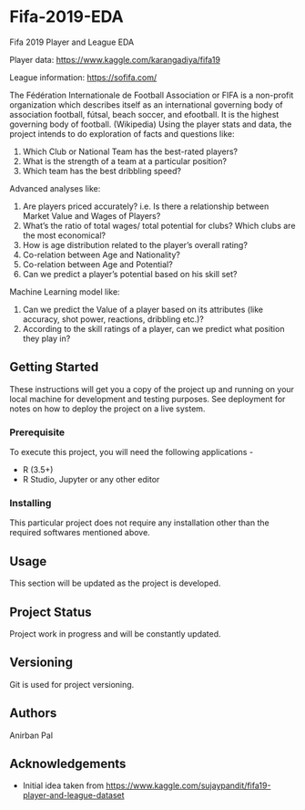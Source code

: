 # Fifa-2019-EDA
Fifa 2019 Player and League EDA

Player data: https://www.kaggle.com/karangadiya/fifa19 

League information: https://sofifa.com/

The Fédération Internationale de Football Association or FIFA is a non-profit organization which describes itself as an international governing body of association football, fútsal, beach soccer, and efootball. It is the highest governing body of football. (Wikipedia)
Using the player stats and data, the project intends to do exploration of facts and questions like:

1.	Which Club or National Team has the best-rated players?
2.	What is the strength of a team at a particular position?
3.	Which team has the best dribbling speed?

Advanced analyses like:
1.	Are players priced accurately? i.e. Is there a relationship between Market Value and Wages of Players?
2.	What’s the ratio of total wages/ total potential for clubs? Which clubs are the most economical?
3.	How is age distribution related to the player’s overall rating?
4.	Co-relation between Age and Nationality?
5.	Co-relation between Age and Potential?
6.	Can we predict a player’s potential based on his skill set?

Machine Learning model like:
1.	Can we predict the Value of a player based on its attributes (like accuracy, shot power, reactions, dribbling etc.)?
2.	According to the skill ratings of a player, can we predict what position they play in?

## Getting Started
These instructions will get you a copy of the project up and running on your local machine for development and testing purposes. See deployment for notes on how to deploy the project on a live system.

### Prerequisite
To execute this project, you will need the following applications -
* R (3.5+)
* R Studio, Jupyter or any other editor

### Installing
This particular project does not require any installation other than the required softwares mentioned above.

## Usage
This section will be updated as the project is developed.

## Project Status
Project work in progress and will be constantly updated.

## Versioning
Git is used for project versioning.

## Authors
Anirban Pal

## Acknowledgements
* Initial idea taken from https://www.kaggle.com/sujaypandit/fifa19-player-and-league-dataset
